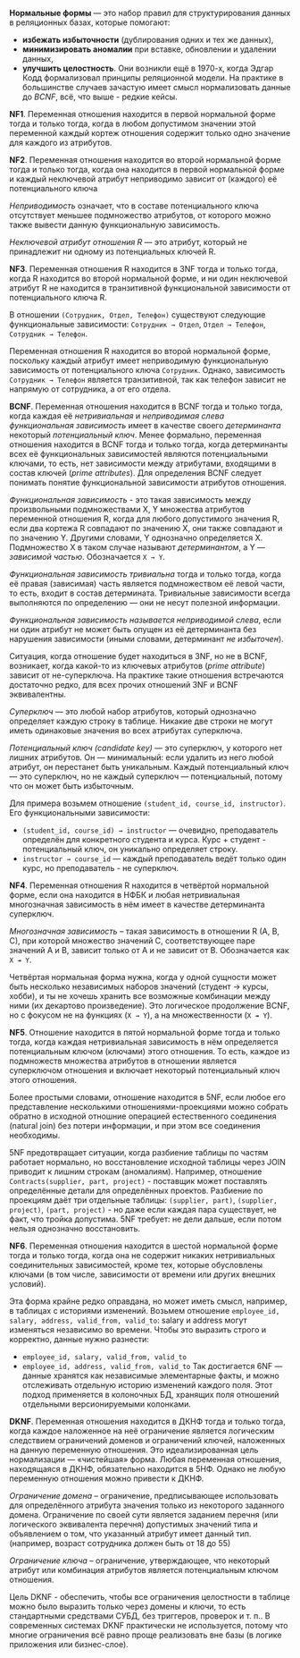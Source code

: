 **Нормальные формы** — это набор правил для структурирования данных в реляционных базах, которые помогают:
- **избежать избыточности** (дублирования одних и тех же данных),
- **минимизировать аномалии** при вставке, обновлении и удалении данных,
- **улучшить целостность**.
Они возникли ещё в 1970-х, когда Эдгар Кодд формализовал принципы реляционной модели. На практике в большинстве случаев зачастую имеет смысл нормализовать данные до *BCNF*, всё, что выше - редкие кейсы.

**NF1**. Переменная отношения находится в первой нормальной форме тогда и только тогда, когда в любом допустимом значении этой переменной каждый кортеж отношения содержит только одно значение для каждого из атрибутов.

**NF2**. Переменная отношения находится во второй нормальной форме тогда и только тогда, когда она находится в первой нормальной форме и каждый неключевой атрибут неприводимо зависит от (каждого) её потенциального ключа

*Неприводимость* означает, что в составе потенциального ключа отсутствует меньшее подмножество атрибутов, от которого можно также вывести данную функциональную зависимость.

*Неключевой атрибут отношения R* — это атрибут, который не принадлежит ни одному из потенциальных ключей R.

**NF3**. Переменная отношения R находится в 3NF тогда и только тогда, когда R находится во второй нормальной форме, и ни один неключевой атрибут R не находится в транзитивной функциональной зависимости от потенциального ключа R.

В отношении `(Сотрудник, Отдел, Телефон)` существуют следующие функциональные зависимости: `Сотрудник → Отдел`, `Отдел → Телефон`, `Сотрудник → Телефон`.

Переменная отношения R находится во второй нормальной форме, поскольку каждый атрибут имеет неприводимую функциональную зависимость от потенциального ключа `Сотрудник`. Однако, зависимость `Сотрудник → Телефон` является транзитивной, так как телефон зависит не напрямую от сотрудника, а от его отдела.

**BCNF**. Переменная отношения находится в BCNF тогда и только тогда, когда каждая её *нетривиальная* и *неприводимая слева* *функциональная зависимость* имеет в качестве своего *детерминанта* некоторый *потенциальный ключ*. Менее формально, переменная отношения находится в BCNF тогда и только тогда, когда детерминанты всех её функциональных зависимостей являются потенциальными ключами, то есть, нет зависимости между атрибутами, входящими в состав ключей (*prime attributes*). Для определения BCNF следует понимать понятие функциональной зависимости атрибутов отношения.

*Функциональная зависимость* - это такая зависимость между произвольными подмножествами X, Y множества атрибутов переменной отношения R, когда для любого допустимого значения R, если два кортежа R совпадают по значению X, они также совпадают и по значению Y. Другими словами, Y однозначно определяется X. Подмножество X в таком случае называют *детерминантом*, а Y — *зависимой частью*. Обозначается `X → Y`.

*Функциональная зависимость тривиальна* тогда и только тогда, когда её правая (зависимая) часть является подмножеством её левой части, то есть, входит в состав детермината. Тривиальные зависимости всегда выполняются по определению — они не несут полезной информации.

*Функциональная зависимость называется неприводимой слева*, если ни один атрибут не может быть опущен из её детерминанта без нарушения зависимости (иными словами, детерминант *не избыточен*).

Ситуация, когда отношение будет находиться в 3NF, но не в BCNF, возникает, когда какой-то из ключевых атрибутов (*prime attribute*) зависит от не-суперключа. На практике такие отношения встречаются достаточно редко, для всех прочих отношений 3NF и BCNF эквивалентны.

*Суперключ* — это любой набор атрибутов, который однозначно определяет каждую строку в таблице. Никакие две строки не могут иметь одинаковые значения во всех атрибутах суперключа.

*Потенциальный ключ (candidate key)* — это суперключ, у которого нет лишних атрибутов.  Он — минимальный: если удалить из него любой атрибут, он перестанет быть уникальным.
Каждый потенциальный ключ — это суперключ, но не каждый суперключ — потенциальный, потому что он может быть избыточным.

Для примера возьмем отношение `(student_id, course_id, instructor)`. Его функциональными зависимости:
- `(student_id, course_id) → instructor` — очевидно, преподаватель определён для конкретного студента и курса. Курс + студент - потенциальный ключ, он уникально определяет строку.
- `instructor → course_id` — каждый преподаватель ведёт только один курс, но преподаватель - не суперключ.

**NF4**. Переменная отношения R находится в четвёртой нормальной форме, если она находится в НФБК и любая нетривиальная многозначная зависимость в нём имеет в качестве детерминанта суперключ.

*Многозначная зависимость* – такая зависимость в отношении R (A, B, C), при которой множество значений C, соответствующее паре значений A и B, зависит только от A и не зависит от B. Обозначается как `X ↠ Y`.

Четвёртая нормальная форма нужна, когда у одной сущности может быть несколько независимых наборов значений (студент -> курсы, хобби), и ты не хочешь хранить все возможные комбинации между ними (их декартово произведение). Это логическое продолжение BCNF, но с фокусом не на функциях (`X → Y`), а на множественности (`X ↠ Y`).

**NF5**. Отношение находится в пятой нормальной форме тогда и только тогда, когда каждая нетривиальная зависимость в нём определяется потенциальным ключом (ключами) этого отношения. То есть, каждое из подмножеств множества атрибутов в отношении является суперключом отношения и включает некоторый потенциальный ключ этого отношения.

Более простыми словами, отношение находится в 5NF, если любое его представление несколькими отношениями-проекциями можно собрать обратно в исходной отношние операцией естественного соединения (natural join) без потери информации, и при этом все соединения необходимы.

5NF предотвращает ситуации, когда разбиение таблицы по частям работает нормально, но восстановление исходной таблицы через JOIN приводит к лишним строкам (аномалиям). Например, отношение `Contracts(supplier, part, project)` - поставщик может поставлять определённые детали для определённых проектов. Разбиение по проекциям даёт три отдельные таблицы: `(supplier, part)`, `(supplier, project)`, `(part, project)` - но даже если каждая пара существует, не факт, что тройка допустима. 5NF требует: не дели дальше, если потом нельзя однозначно восстановить.

**NF6**. Переменная отношения находится в шестой нормальной форме тогда и только тогда, когда она не содержит никаких нетривиальных соединительных зависимостей, кроме тех, которые обусловлены ключами (в том числе, зависимости от времени или других внешних условий).

Эта форма крайне редко оправдана, но может иметь смысл, например, в таблицах с историями изменений. Возьмем отношение `employee_id, salary, address, valid_from, valid_to`: salary и address могут изменяться независимо во времени. Чтобы это выразить строго и корректно, данные нужно разнести:
- `employee_id, salary, valid_from, valid_to`
- `employee_id, address, valid_from, valid_to`
Так достигается 6NF — данные хранятся как независимые элементарные факты, и можно отслеживать отдельную историю изменений каждого поля. Этот подход применяется в колоночных БД, хранящих поля отношений отдельными версионируемыми колонками.

**DKNF**. Переменная отношения находится в ДКНФ тогда и только тогда, когда каждое наложенное на неё ограничение является логическим следствием ограничений доменов и ограничений ключей, наложенных на данную переменную отношения. Это идеализированная цель нормализации — «чистейшая» форма. Любая переменная отношения, находящаяся в ДКНФ, обязательно находится в 5НФ. Однако не любую переменную отношения можно привести к ДКНФ.

*Ограничение домена* – ограничение, предписывающее использовать для определённого атрибута значения только из некоторого заданного домена. Ограничение по своей сути является заданием перечня (или логического эквивалента перечня) допустимых значений типа и объявлением о том, что указанный атрибут имеет данный тип. (например, возраст сотрудника должен быть от 18 до 55)

*Ограничение ключа* – ограничение, утверждающее, что некоторый атрибут или комбинация атрибутов является потенциальным ключом отношения.

Цель DKNF - обеспечить, чтобы все ограничения целостности в таблице можно было выразить только через домены и ключи, то есть стандартными средствами СУБД, без триггеров, проверок и т. п.. В современных системах DKNF практически не используется, потому что многие ограничения всё равно проще реализовать вне базы (в логике приложения или бизнес-слое).
